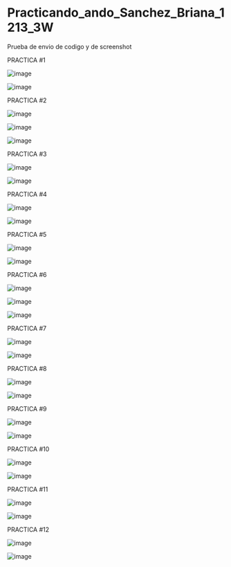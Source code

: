 # Practicando_ando_Sanchez_Briana_1213_3W
Prueba de envio de codigo y de screenshot

PRACTICA #1

![image](https://github.com/user-attachments/assets/ed278457-3717-4bed-aa83-02f70e704f6a)

![image](https://github.com/user-attachments/assets/d6a3fa73-8523-4b81-8ef4-331c19cdb98b)

PRACTICA #2

![image](https://github.com/user-attachments/assets/e4a163a9-a80b-4a8c-bd18-97778a5bb402)

![image](https://github.com/user-attachments/assets/7f2ff27b-8cf2-45ea-bc78-ba0472a0eccd)

![image](https://github.com/user-attachments/assets/0c444067-b0ef-40ba-b491-94a33ce66002)


PRACTICA #3

![image](https://github.com/user-attachments/assets/17b0d0c2-55dc-46a9-b0e1-d43afc5e82a9)

![image](https://github.com/user-attachments/assets/90cb1dfc-fc1a-4107-b4c5-0fc39f33048c)

PRACTICA #4

![image](https://github.com/user-attachments/assets/790df360-39e3-4612-af99-c19b1e427fa3)

![image](https://github.com/user-attachments/assets/f98177e7-6176-4e40-922f-112a33ab4f54)

PRACTICA #5

![image](https://github.com/user-attachments/assets/b6bb8c92-53f1-4b35-af86-b024eabb74b1)

![image](https://github.com/user-attachments/assets/e0ce743f-7db8-48dd-8222-7dda9e08abd4)

PRACTICA #6

![image](https://github.com/user-attachments/assets/b36c6e61-0b87-494b-9e89-e6cd2f69cfdd)

![image](https://github.com/user-attachments/assets/745a67b7-aeee-479a-ac19-dae9711666b0)

![image](https://github.com/user-attachments/assets/3e3f9cfc-ec25-44a2-9f0c-b20cd0472737)

PRACTICA #7

![image](https://github.com/user-attachments/assets/fe42e093-96e7-406b-838f-4826ec95aca3)

![image](https://github.com/user-attachments/assets/60e9cd41-6ee3-4fc3-bc29-403a428d662b)

PRACTICA #8

![image](https://github.com/user-attachments/assets/e2561b4d-4c0e-4aad-982a-ba1bddf88d67)

![image](https://github.com/user-attachments/assets/01e70464-6dd0-4b8a-b523-89e262e3cd41)

PRACTICA #9

![image](https://github.com/user-attachments/assets/13a40554-5cd0-459d-a936-5d24051b931d)

![image](https://github.com/user-attachments/assets/8685d2e2-4fa8-49a0-b79a-1419f0d19a28)

PRACTICA #10

![image](https://github.com/user-attachments/assets/8496acc4-098e-48d0-87be-05eee3516a18)

![image](https://github.com/user-attachments/assets/b035178f-6ddc-40ae-ad07-00e160fdc001)

PRACTICA #11

![image](https://github.com/user-attachments/assets/35e05e5a-1d9d-41dc-907c-e2fa1c090c41)

![image](https://github.com/user-attachments/assets/83b082f4-cf65-4b84-84b7-66899a08fe5b)

PRACTICA #12

![image](https://github.com/user-attachments/assets/4e127f42-dca4-42fa-845e-fda5d8470405)

![image](https://github.com/user-attachments/assets/59847f31-9b06-475c-b61a-898285398d22)
